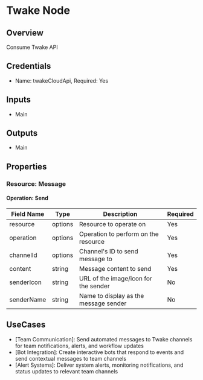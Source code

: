 # Twake Node

## Overview

Consume Twake API

## Credentials

- Name: twakeCloudApi, Required: Yes

## Inputs

- Main

## Outputs

- Main

## Properties

### Resource: Message

#### Operation: Send

| Field Name | Type | Description | Required |
|---|---|---|---|
| resource | options | Resource to operate on | Yes |
| operation | options | Operation to perform on the resource | Yes |
| channelId | options | Channel's ID to send message to | Yes |
| content | string | Message content to send | Yes |
| senderIcon | string | URL of the image/icon for the sender | No |
| senderName | string | Name to display as the message sender | No |

## UseCases

- [Team Communication]: Send automated messages to Twake channels for team notifications, alerts, and workflow updates
- [Bot Integration]: Create interactive bots that respond to events and send contextual messages to team channels
- [Alert Systems]: Deliver system alerts, monitoring notifications, and status updates to relevant team channels

